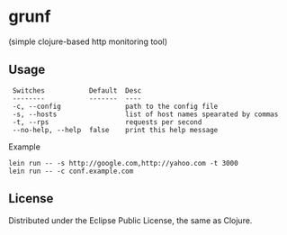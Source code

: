 # grunf

(simple clojure-based http monitoring tool)

## Usage

```
 Switches           Default  Desc
 --------           -------  ----
 -c, --config                path to the config file
 -s, --hosts                 list of host names spearated by commas
 -t, --rps                   requests per second
 --no-help, --help  false    print this help message
```

Example

```
lein run -- -s http://google.com,http://yahoo.com -t 3000
lein run -- -c conf.example.com
```

## License

Distributed under the Eclipse Public License, the same as Clojure.
